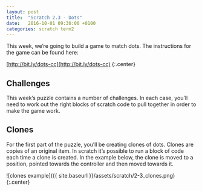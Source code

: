 ```yaml
---
layout: post
title:  "Scratch 2.3 - Dots"
date:   2016-10-01 09:30:00 +0100
categories: scratch term2
---
```

This week, we’re going to build a game to match dots. The instructions for the game can be found here:

[http://bit.ly/dots-cc](http://bit.ly/dots-cc)
{:.center}

## Challenges
This week’s puzzle contains a number of challenges. In each case, you’ll need to work out the right blocks of scratch code to pull together in order to make the game work.

## Clones
For the first part of the puzzle, you’ll be creating clones of dots. Clones are copies of an original item. In scratch it’s possible to run a block of code each time a clone is created. In the example below, the clone is moved to a position, pointed towards the controller and then moved towards it.

![clones example]({{ site.baseurl }}/assets/scratch/2-3_clones.png)
{:.center}
